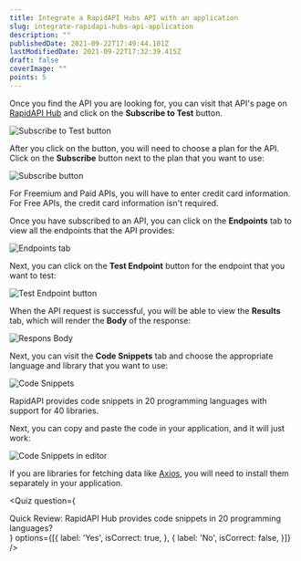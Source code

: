 ```yaml
---
title: Integrate a RapidAPI Hubs API with an application
slug: integrate-rapidapi-hubs-api-application
description: ""
publishedDate: 2021-09-22T17:49:44.101Z
lastModifiedDate: 2021-09-22T17:32:39.415Z
draft: false
coverImage: ""
points: 5
---
```


Once you find the API you are looking for, you can visit that API's page on [RapidAPI Hub](https://RapidAPI.com/hub?utm_source=learn.RapidAPI.com&utm_medium=DevRel&utm_campaign=DevRel) and click on the **Subscribe to Test** button.

![Subscribe to Test button](https://raw.githubusercontent.com/RapidAPI/DevRel-Stack-Data/dev/learn/courses/learn-rapidapi-hub-consumer/images/image5.png)

After you click on the button, you will need to choose a plan for the API. Click on the **Subscribe** button next to the plan that you want to use:

![Subscribe button](https://raw.githubusercontent.com/RapidAPI/DevRel-Stack-Data/dev/learn/courses/learn-rapidapi-hub-consumer/images/image6.png)

<Callout>
  For Freemium and Paid APIs, you will have to enter credit card information. For Free APIs, the credit card information isn't required.
</Callout>

Once you have subscribed to an API, you can click on the **Endpoints** tab to view all the endpoints that the API provides:

![Endpoints tab](https://raw.githubusercontent.com/RapidAPI/DevRel-Stack-Data/dev/learn/courses/learn-rapidapi-hub-consumer/images/image7.png)

Next, you can click on the **Test Endpoint** button for the endpoint that you want to test:

![Test Endpoint button](https://raw.githubusercontent.com/RapidAPI/DevRel-Stack-Data/dev/learn/courses/learn-rapidapi-hub-consumer/images/image8.png)

When the API request is successful, you will be able to view the **Results** tab, which will render the **Body** of the response:

![Respons Body](https://raw.githubusercontent.com/RapidAPI/DevRel-Stack-Data/dev/learn/courses/learn-rapidapi-hub-consumer/images/image9.png)

Next, you can visit the **Code Snippets** tab and choose the appropriate language and library that you want to use:

![Code Snippets](https://raw.githubusercontent.com/RapidAPI/DevRel-Stack-Data/dev/learn/courses/learn-rapidapi-hub-consumer/images/image10.png)

<Callout>
  RapidAPI provides code snippets in 20 programming languages with support for 40 libraries.
</Callout>

Next, you can copy and paste the code in your application, and it will just work:

![Code Snippets in editor](https://raw.githubusercontent.com/RapidAPI/DevRel-Stack-Data/dev/learn/courses/learn-rapidapi-hub-consumer/images/image11.png)

<Callout>

  If you are libraries for fetching data like [Axios](https://www.npmjs.com/package/axios), you will need to install them separately in your application.

</Callout>

<Quiz
  question={
    <div><span tw="font-semibold">Quick Review:</span> RapidAPI Hub provides code snippets in 20 programming languages?</div>
  }
  options={[{
    label: 'Yes',
    isCorrect: true,
  }, {
    label: 'No',
    isCorrect: false,
  }]}
/>
